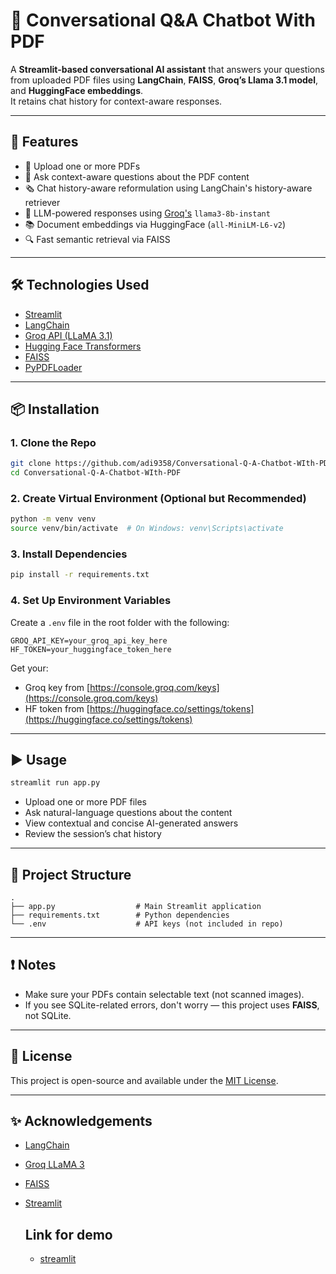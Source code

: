 # 🧠 Conversational Q&A Chatbot With PDF

A **Streamlit-based conversational AI assistant** that answers your questions from uploaded PDF files using **LangChain**, **FAISS**, **Groq’s Llama 3.1 model**, and **HuggingFace embeddings**.\
It retains chat history for context-aware responses.

---

## 🚀 Features

- 📄 Upload one or more PDFs
- 🧠 Ask context-aware questions about the PDF content
- 🗞 Chat history-aware reformulation using LangChain's history-aware retriever
- 💬 LLM-powered responses using [Groq's](https://groq.com/) `llama3-8b-instant`
- 📚 Document embeddings via HuggingFace (`all-MiniLM-L6-v2`)
- 🔍 Fast semantic retrieval via FAISS

---

## 🛠️ Technologies Used

- [Streamlit](https://streamlit.io/)
- [LangChain](https://www.langchain.com/)
- [Groq API (LLaMA 3.1)](https://console.groq.com/)
- [Hugging Face Transformers](https://huggingface.co/)
- [FAISS](https://github.com/facebookresearch/faiss)
- [PyPDFLoader](https://python.langchain.com/docs/modules/data_connection/document_loaders/pdf)

---

## 📦 Installation

### 1. Clone the Repo

```bash
git clone https://github.com/adi9358/Conversational-Q-A-Chatbot-WIth-PDF.git
cd Conversational-Q-A-Chatbot-WIth-PDF
```

### 2. Create Virtual Environment (Optional but Recommended)

```bash
python -m venv venv
source venv/bin/activate  # On Windows: venv\Scripts\activate
```

### 3. Install Dependencies

```bash
pip install -r requirements.txt
```

### 4. Set Up Environment Variables

Create a `.env` file in the root folder with the following:

```env
GROQ_API_KEY=your_groq_api_key_here
HF_TOKEN=your_huggingface_token_here
```

Get your:

- Groq key from [https://console.groq.com/keys](https://console.groq.com/keys)
- HF token from [https://huggingface.co/settings/tokens](https://huggingface.co/settings/tokens)

---

## ▶️ Usage

```bash
streamlit run app.py
```

- Upload one or more PDF files
- Ask natural-language questions about the content
- View contextual and concise AI-generated answers
- Review the session’s chat history

---

## 📂 Project Structure

```
.
├── app.py                  # Main Streamlit application
├── requirements.txt        # Python dependencies
└── .env                    # API keys (not included in repo)
```

---

## ❗ Notes

- Make sure your PDFs contain selectable text (not scanned images).
- If you see SQLite-related errors, don't worry — this project uses **FAISS**, not SQLite.

---

## 📜 License

This project is open-source and available under the [MIT License](LICENSE).

---

## ✨ Acknowledgements

- [LangChain](https://www.langchain.com/)
- [Groq LLaMA 3](https://groq.com/)
- [FAISS](https://github.com/facebookresearch/faiss)
- [Streamlit](https://streamlit.io/)

  ## Link for demo
  - [streamlit](http://conversational-q-a-chatbot-with-pdf.streamlit.app/)
    

